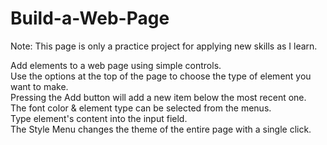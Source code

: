 # Build-a-Web-Page
Note: This page is only a practice project for applying new skills as I learn.

Add elements to a web page using simple controls. </br>
Use the options at the top of the page to choose the type of element you want to make. </br>
Pressing the Add button will add a new item below the most recent one. </br>
The font color & element type can be selected from the menus. </br>
Type element's content into the input field.</br>
The Style Menu changes the theme of the entire page with a single click. </br>
